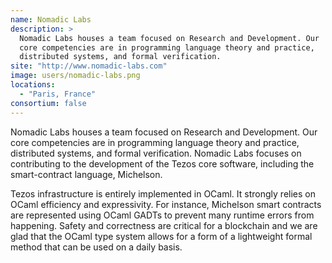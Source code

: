```yaml
---
name: Nomadic Labs
description: > 
  Nomadic Labs houses a team focused on Research and Development. Our
  core competencies are in programming language theory and practice,
  distributed systems, and formal verification.
site: "http://www.nomadic-labs.com"
image: users/nomadic-labs.png
locations: 
  - "Paris, France"
consortium: false
---
```


Nomadic Labs houses a team focused on Research and Development. Our
core competencies are in programming language theory and practice,
distributed systems, and formal verification. Nomadic Labs focuses on
contributing to the development of the Tezos core software, including
the smart-contract language, Michelson.

Tezos infrastructure is entirely implemented in OCaml. It strongly
relies on OCaml efficiency and expressivity. For instance, Michelson
smart contracts are represented using OCaml GADTs to prevent many
runtime errors from happening. Safety and correctness are critical for a
blockchain and we are glad that the OCaml type system allows for a
form of a lightweight formal method that can be used on a daily basis.
